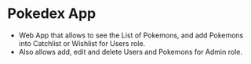 # Pokedex App 
- Web App that allows to see the List of Pokemons, and add Pokemons into Catchlist or Wishlist for Users role.
- Also allows add, edit and delete Users and Pokemons for Admin role.
